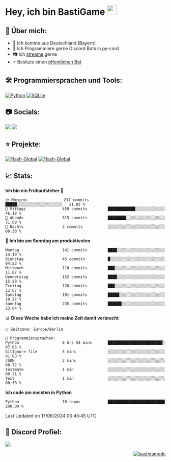 # Hey, ich bin BastiGame <img src="https://raw.githubusercontent.com/MartinHeinz/MartinHeinz/master/wave.gif" width="30px">

## 📌 Über mich:
- 📍 Ich komme aus Deutschland (Bayern)
- 📝 Ich Programmiere gerne Discord Bots in py-cord
- 📷 Ich [streame](https://twitch.tv/bastigametv) gerne
- ⭐ Besitzte einen [öffentlichen Bot](https://discord.com/api/oauth2/authorize?client_id=1169681232532099112&permissions=430302428277&scope=bot%20applications.commands)

## 🛠️ Programmiersprachen und Tools:
[![Python](https://img.shields.io/badge/python-3670A0?style=for-the-badge&logo=python&logoColor=ffdd54)](https://github.com/Pycord-Development/pycord)
[![SQLite](https://img.shields.io/badge/sqlite-%2307405e.svg?style=for-the-badge&logo=sqlite&logoColor=white)](https://github.com/sqlite/sqlite)


## 📷 Socials:  
[![](https://img.shields.io/badge/Discord-5865F2?logo=discord&logoColor=white&style=for-the-badge)]([https://discord.com/users/203208036053942272](https://discord.gg/Pnw5vEjRZ5))
[![](https://img.shields.io/twitch/status/silbergecko_tv?style=for-the-badge&logo=twitch&logoColor=white&color=purple)](https://twitch.tv/bastigametv)

## ⭐ Projekte:
[![Flash-Global](https://img.shields.io/badge/Flash_Global-00A966?style=for-the-badge&logo=wechat&logoColor=white)](https://discord.com/api/oauth2/authorize?client_id=1169681232532099112&permissions=430302428277&scope=bot%20applications.commands)
[![Flash-Global](https://img.shields.io/badge/FlashBot-00A966?style=for-the-badge&logo=wechat&logoColor=white)](https://discord.com/api/oauth2/authorize?client_id=1111374314340626433&permissions=1497266007286&scope=bot%20applications.commands)

## 📈 Stats:
<!--START_SECTION:waka-->
**Ich bin ein Frühaufsteher 🐤** 

```text
🌞 Morgens                217 commits         █████░░░░░░░░░░░░░░░░░░░░   21.83 % 
🌆 Mittags                459 commits         ████████████░░░░░░░░░░░░░   46.18 % 
🌃 Abends                 315 commits         ████████░░░░░░░░░░░░░░░░░   31.69 % 
🌙 Nachts                 3 commits           ░░░░░░░░░░░░░░░░░░░░░░░░░   00.30 % 
```
📅 **Ich bin am Sonntag am produktivsten** 

```text
Montag                   141 commits         ████░░░░░░░░░░░░░░░░░░░░░   14.19 % 
Dienstag                 45 commits          █░░░░░░░░░░░░░░░░░░░░░░░░   04.53 % 
Mittwoch                 110 commits         ███░░░░░░░░░░░░░░░░░░░░░░   11.07 % 
Donnerstag               152 commits         ████░░░░░░░░░░░░░░░░░░░░░   15.29 % 
Freitag                  120 commits         ███░░░░░░░░░░░░░░░░░░░░░░   12.07 % 
Samstag                  191 commits         █████░░░░░░░░░░░░░░░░░░░░   19.22 % 
Sonntag                  235 commits         ██████░░░░░░░░░░░░░░░░░░░   23.64 % 
```


📊 **Diese Woche habe ich meine Zeit damit verbracht** 

```text
🕑︎ Zeitzone: Europe/Berlin

💬 Programmiersprachen: 
Python                   8 hrs 54 mins       ████████████████████████░   97.03 % 
GitIgnore file           5 mins              ░░░░░░░░░░░░░░░░░░░░░░░░░   01.08 % 
JSON                     3 mins              ░░░░░░░░░░░░░░░░░░░░░░░░░   00.72 % 
textmate                 1 min               ░░░░░░░░░░░░░░░░░░░░░░░░░   00.31 % 
Text                     1 min               ░░░░░░░░░░░░░░░░░░░░░░░░░   00.30 % 
```

**Ich code am meisten in Python** 

```text
Python                   18 repos            █████████████████████████   100.00 % 
```




 Last Updated on 17/06/2024 00:45:45 UTC
<!--END_SECTION:waka-->

## 🔎 Discord Profiel:
<a href="https://discord.com/users/1018150165489668227"><img src="https://lanyard.cnrad.dev/api/1018150165489668227"><p/>

<p align="right">
  <img align="center" src="https://komarev.com/ghpvc/?username=bastigamedc&label=Profile%20views&color=0e75b6&style=flat" alt="bastigamedc"/>
</p>
